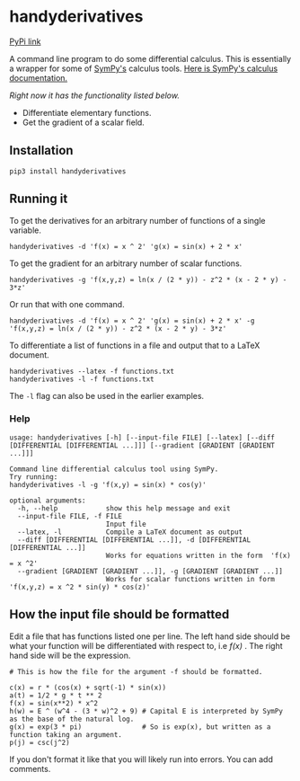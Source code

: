 # handyderivatives

[PyPi link](https://pypi.org/project/handyderivatives/)

A command line program to do some differential calculus.
This is essentially a wrapper for some of [SymPy's](https://github.com/sympy/sympy) calculus tools.
[Here is SymPy's calculus documentation.](https://docs.sympy.org/latest/tutorial/calculus.html)


*Right now it has the functionality listed below.*

- Differentiate elementary functions.
- Get the gradient of a scalar field.


## Installation
```
pip3 install handyderivatives
```

## Running it
To get the derivatives for an arbitrary number of functions of a single variable.

```
handyderivatives -d 'f(x) = x ^ 2' 'g(x) = sin(x) + 2 * x'
```

To get the gradient for an arbitrary number of scalar functions.

```
handyderivatives -g 'f(x,y,z) = ln(x / (2 * y)) - z^2 * (x - 2 * y) - 3*z'
```
Or run that with one command.

```
handyderivatives -d 'f(x) = x ^ 2' 'g(x) = sin(x) + 2 * x' -g 'f(x,y,z) = ln(x / (2 * y)) - z^2 * (x - 2 * y) - 3*z'
```

To differentiate a list of functions in a file and output that to a LaTeX document.

```
handyderivatives --latex -f functions.txt
handyderivatives -l -f functions.txt
```

The `-l` flag can also be used in the earlier examples.

### Help
```
usage: handyderivatives [-h] [--input-file FILE] [--latex] [--diff [DIFFERENTIAL [DIFFERENTIAL ...]]] [--gradient [GRADIENT [GRADIENT ...]]]

Command line differential calculus tool using SymPy.
Try running:
handyderivatives -l -g 'f(x,y) = sin(x) * cos(y)'

optional arguments:
  -h, --help            show this help message and exit
  --input-file FILE, -f FILE
                        Input file
  --latex, -l           Compile a LaTeX document as output
  --diff [DIFFERENTIAL [DIFFERENTIAL ...]], -d [DIFFERENTIAL [DIFFERENTIAL ...]]
                        Works for equations written in the form  'f(x) = x ^2'
  --gradient [GRADIENT [GRADIENT ...]], -g [GRADIENT [GRADIENT ...]]
                        Works for scalar functions written in form  'f(x,y,z) = x ^2 * sin(y) * cos(z)'
```

## How the input file should be formatted
Edit a file that has functions listed one per line.
The left hand side should be what your function will be differentiated with respect to, i.e *f(x)* .
The right hand side will be the expression.

```
# This is how the file for the argument -f should be formatted.

c(x) = r * (cos(x) + sqrt(-1) * sin(x))
a(t) = 1/2 * g * t ** 2
f(x) = sin(x**2) * x^2
h(w) = E ^ (w^4 - (3 * w)^2 + 9) # Capital E is interpreted by SymPy as the base of the natural log.
g(x) = exp(3 * pi)               # So is exp(x), but written as a function taking an argument.
p(j) = csc(j^2)
```

If you don't format it like that you will likely run into errors.
You  can add comments.

<!--
## TODO
- Importing things from SymPy takes up a significant amount of time when the program first loads.
Right now it's the main bottleneck, maybe there's some way to do this faster.
- Add divergence.

## Sample PDF

![PDF-Example](https://raw.githubusercontent.com/Fitzy1293/handyderivatives/main/images/output.png)
-->

